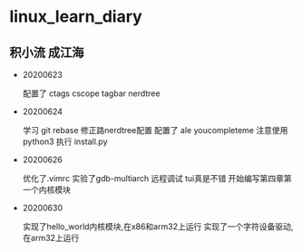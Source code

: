# linux_learn_diary

## 积小流 成江海

* 20200623

  
    配置了 ctags cscope tagbar nerdtree


* 20200624


    学习 git rebase
    修正路nerdtree配置
    配置了 ale youcompleteme
    注意使用python3 执行 install.py


* 20200626


    优化了.vimrc
    实验了gdb-multiarch 远程调试 tui真是不错
    开始编写第四章第一个内核模块


* 20200630

    
    实现了hello_world内核模块,在x86和arm32上运行
    实现了一个字符设备驱动,在arm32上运行
